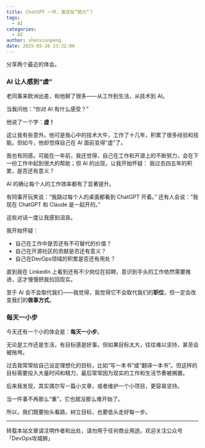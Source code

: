 ```yaml
---
title: ChatGPT 一开，谁还在“努力”？
tags:
  - AI
categories:
  - AI
author: shenxianpeng
date: 2025-05-26 23:32:00
---
```


分享两个最近的体会。

### AI 让人感到“虚”

老同事来欧洲出差，和他聊了很多——从工作到生活，从技术到 AI。

当我问他：“你对 AI 有什么感受？”

他说了一个字：**虚！**

这让我有些意外。他可是我心中的技术大牛，工作了十几年，积累了很多经验和技能。但如今，他却觉得自己在 AI 面前变得“虚”了。

我也有同感。可能在一年前，我还觉得，自己在工作和开源上的不断努力，会在下一份工作中起到很大的帮助；但 AI 的出现，让我开始怀疑：
我过去四五年的积累，是否还有意义？

AI 的确让每个人的工作效率都有了显著提升。

有同事开玩笑说：“我路过每个人的桌面都看到 ChatGPT 开着。”
还有人会说：“我现在 ChatGPT 和 Claude 是一起开的。”

这些对话一度让我感到沮丧。

我开始怀疑：

* 自己在工作中是否还有不可替代的价值？
* 自己在开源社区的贡献是否还有意义？
* 自己在DevOps领域的积累是否还有用处？

直到我在 LinkedIn 上看到还有不少岗位在招聘，意识到手头的工作依然需要推进，这才慢慢把我拉回现实。

至于 AI 会不会取代我们——我觉得，我觉得它不会取代我们的**职位**，但一定会改变我们的**做事方式**。

### 每天一小步

今天还有一个小的体会是：**每天一小步**。

无论是工作还是生活，有目标感是好事。但如果目标太大，往往难以坚持，甚至会被拖垮。

过去我常常给自己设定理想化的目标，比如“写一本书”或“翻译一本书”。但这样的目标需要投入大量时间和精力，最后常常因为现实的工作和生活节奏被搁置。

后来我发现，其实偶尔写一篇小文章，或者维护一个小项目，更容易坚持。

当一件事不再那么“重”，它也就没那么难开始了。

所以，我们既要抬头看路，树立目标，也要低头走好每一步。

---

转载本站文章请注明作者和出处，请勿用于任何商业用途。欢迎关注公众号「DevOps攻城狮」
